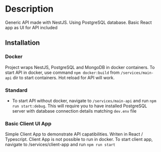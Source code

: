 # Description

Generic API made with NestJS. Using PostgreSQL database.
Basic React app as UI for API included

## Installation

### Docker
  Project wraps NestJS, PostgreSQL and MongoDB in docker containers. To start API in docker, use command `npm docker:build` from `/services/main-api` dir to start containers. Hot reload for API will work.

### Standard
- To start API without docker, navigate to `/services/main-api` and run `npm run start:debug`. This will require you to have installed PostgreSQL server
  with database connection details matching `dev.env` file

### Basic Client UI App
  Simple Client App to demonstrate API capatibilities. Writen in React / Typescript. Client App is not possible to run in docker. To start client app, navigate to /services/client-app and run `npm run start`
